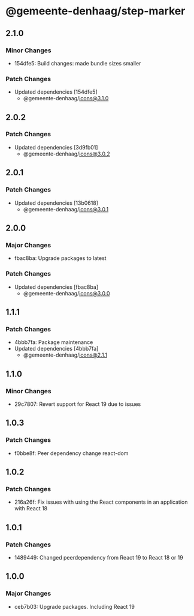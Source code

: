 # @gemeente-denhaag/step-marker

## 2.1.0

### Minor Changes

- 154dfe5: Build changes: made bundle sizes smaller

### Patch Changes

- Updated dependencies [154dfe5]
  - @gemeente-denhaag/icons@3.1.0

## 2.0.2

### Patch Changes

- Updated dependencies [3d9fb01]
  - @gemeente-denhaag/icons@3.0.2

## 2.0.1

### Patch Changes

- Updated dependencies [13b0618]
  - @gemeente-denhaag/icons@3.0.1

## 2.0.0

### Major Changes

- fbac8ba: Upgrade packages to latest

### Patch Changes

- Updated dependencies [fbac8ba]
  - @gemeente-denhaag/icons@3.0.0

## 1.1.1

### Patch Changes

- 4bbb7fa: Package maintenance
- Updated dependencies [4bbb7fa]
  - @gemeente-denhaag/icons@2.1.1

## 1.1.0

### Minor Changes

- 29c7807: Revert support for React 19 due to issues

## 1.0.3

### Patch Changes

- f0bbe8f: Peer dependency change react-dom

## 1.0.2

### Patch Changes

- 216a26f: Fix issues with using the React components in an application with React 18

## 1.0.1

### Patch Changes

- 1489449: Changed peerdependency from React 19 to React 18 or 19

## 1.0.0

### Major Changes

- ceb7b03: Upgrade packages. Including React 19
